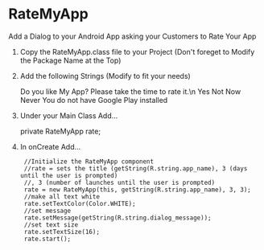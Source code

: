 # RateMyApp
Add a Dialog to your Android App asking your Customers to Rate Your App

1. Copy the RateMyApp.class file to your Project (Don't foreget to Modify the Package Name at the Top)

2. Add the following Strings (Modify to fit your needs)

    <string name="dialog_message">Do you like My App? Please take the time to rate it.\n</string>
    <string name="dialog_message_yes">Yes</string>
    <string name="dialog_message_not_now">Not Now</string>
    <string name="dialog_message_never">Never</string>
    <string name="dialog_message_no_gp">You do not have Google Play installed</string>
    
3. Under your Main Class Add...

      private RateMyApp rate;

    
4. In onCreate Add...
    
        //Initialize the RateMyApp component
        //rate = sets the title (getString(R.string.app_name), 3 (days until the user is prompted)
        //, 3 (number of launches until the user is prompted)
        rate = new RateMyApp(this, getString(R.string.app_name), 3, 3);
        //make all text white
        rate.setTextColor(Color.WHITE);
        //set message
        rate.setMessage(getString(R.string.dialog_message));
        //set text size
        rate.setTextSize(16);
        rate.start();
        
